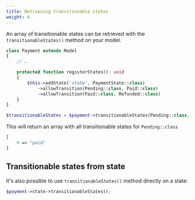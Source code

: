 ```yaml
---
title: Retrieving transitionable states
weight: 4
---
```


An array of transitionable states can be retrieved with the `transitionableStates()` method on your model.

```php
class Payment extends Model
{
    // …

    protected function registerStates(): void
    {
        $this->addState('state', PaymentState::class)
            ->allowTransition(Pending::class, Paid::class)
            ->allowTransition(Paid::class, Refunded::class)
    }
}
```

```php
$transitionableStates = $payment->transitionableStates(Pending::class, 'state');
```

This will return an array with all transitionable states for `Pending::class`

```php
[
    0 => "paid"
]
```

## Transitionable states from state

It's also possible to use `transitionableStates()` method directly on a state:

```php
$payment->state->transitionableStates();
```

